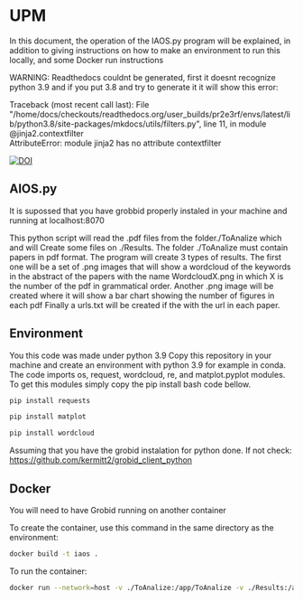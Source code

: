# UPM
In this document, the operation of the IAOS.py program will be explained, in addition to giving instructions on how to make an environment to run this locally, 
and some Docker run instructions

WARNING: Readthedocs couldnt be generated, first it doesnt recognize python 3.9 and if you put 3.8 and try to generate it it will show this error:

 Traceback (most recent call last):
  File "/home/docs/checkouts/readthedocs.org/user_builds/pr2e3rf/envs/latest/lib/python3.8/site-packages/mkdocs/utils/filters.py", line 11, in module
    @jinja2.contextfilter  
AttributeError: module jinja2 has no attribute contextfilter

[![DOI](https://zenodo.org/badge/598232222.svg)](https://zenodo.org/badge/latestdoi/598232222)
## AIOS.py

It is supossed that you have grobbid properly instaled in your machine and running at localhost:8070

This python script will read the .pdf files from the folder./ToAnalize which and will Create some files on ./Results. The folder ./ToAnalize must contain papers in pdf format. The program will create 3 types of results. 
The first one will be a set of .png images that will show a wordcloud of the keywords in the abstract of the papers with the name WordcloudX.png in which X is the number of the pdf in grammatical order. 
Another .png image will be created where it will show a bar chart showing the number of figures in each pdf
Finally a urls.txt will be created if the with the url in each paper.

## Environment

You this code was made under python 3.9 
Copy this repository in your machine and create an environment with python 3.9 for example in conda.
The code imports os, request, wordcloud, re, and matplot.pyplot modules. To get this modules simply copy the pip install bash code bellow.


```bash
pip install requests
```
```bash
pip install matplot
```
```bash
pip install wordcloud
```

Assuming that you have the grobid instalation for python done. If not check: https://github.com/kermitt2/grobid_client_python

## Docker
You will need to have Grobid running on another container

To create the container, use this command in the same directory as the environment:
```bash
docker build -t iaos .
```

To run the container:
```bash
docker run --network=host -v ./ToAnalize:/app/ToAnalize -v ./Results:/app/Results iaos
```

